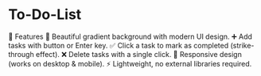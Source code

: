 # To-Do-List
🚀 Features  🎨 Beautiful gradient background with modern UI design.  ➕ Add tasks with button or Enter key.  ✅ Click a task to mark as completed (strike-through effect).  ❌ Delete tasks with a single click.  📱 Responsive design (works on desktop &amp; mobile).  ⚡ Lightweight, no external libraries required.
